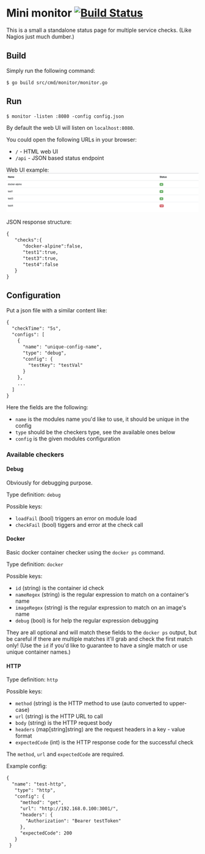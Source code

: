 # Mini monitor [![Build Status](https://travis-ci.org/Gerifield/mini-monitor.svg?branch=master)](https://travis-ci.org/Gerifield/mini-monitor)

This is a small a standalone status page for multiple service checks.
(Like Nagios just much dumber.)

## Build

Simply run the following command:

```
$ go build src/cmd/monitor/monitor.go
```

## Run

```
$ monitor -listen :8080 -config config.json
```

By default the web UI will listen on `localhost:8080`.

You could open the following URLs in your browser:
- `/` - HTML web UI
- `/api` - JSON based status endpoint

Web UI example:
![web ui](misc/pictures/screenshot1.png)

JSON response structure:
```
{
   "checks":{
      "docker-alpine":false,
      "test1":true,
      "test3":true,
      "test4":false
   }
}
```


## Configuration

Put a json file with a similar content like:
```
{
  "checkTime": "5s",
  "configs": [
    {
      "name": "unique-config-name",
      "type": "debug",
      "config": {
        "testKey": "testVal"
      }
    },
    ...
  ]
}
```

Here the fields are the following:
 - `name` is the modules name you'd like to use, it should be unique in the config
 - `type` should be the checkers type, see the available ones below
 - `config` is the given modules configuration

### Available checkers

#### Debug

Obviously for debugging purpose.

Type definition: `debug`

Possible keys:
 - `loadFail` (bool) triggers an error on module load
 - `checkFail` (bool) tiggers and error at the check call


#### Docker

Basic docker container checker using the `docker ps` command.

Type definition: `docker`

Possible keys:
 - `id` (string) is the container id check
 - `nameRegex` (string) is the regular expression to match on a container's name
 - `imageRegex` (string) is the regular expression to match on an image's name
 - `debug` (bool) is for help the regular expression debugging

They are all optional and will match these fields to the `docker ps` output, but be careful if there are multiple matches it'll grab and check the first match only!
(Use the `id` if you'd like to guarantee to have a single match or use unique container names.)

#### HTTP

Type definition: `http`

Possible keys:
- `method` (string) is the HTTP method to use (auto converted to upper-case)
- `url` (string) is the HTTP URL to call
- `body` (string) is the HTTP request body
- `headers` (map[string]string) are the request headers in a key - value format
- `expectedCode` (int) is the HTTP response code for the successful check

The `method`, `url` and `expectedCode` are required.

Example config:
```
{
  "name": "test-http",
   "type": "http",
   "config": {
     "method": "get",
     "url": "http://192.168.0.100:3001/",
     "headers": {
       "Authorization": "Bearer testToken"
     },
     "expectedCode": 200
   }
 }
```